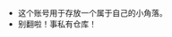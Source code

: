 - 这个账号用于存放一个属于自己的小角落。
- 别翻啦！事私有仓库！

<!---
nirvanazhu/nirvanazhu is a ✨ special ✨ repository because its `README.md` (this file) appears on your GitHub profile.
You can click the Preview link to take a look at your changes.
--->
